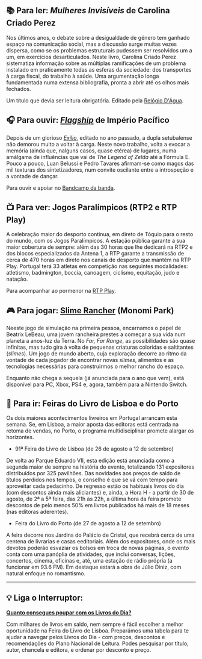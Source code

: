 ## 📚 Para ler: _Mulheres Invisíveis_ de Carolina Criado Perez 

Nos últimos anos, o debate sobre a desigualdade de género tem ganhado espaço na comunicação social, mas a discussão surge muitas vezes dispersa, como se os problemas estruturais pudessem ser resolvidos um a um, em exercícios desarticulados. Neste livro, Carolina Criado Perez sistematiza informação sobre as múltiplas ramificações de um problema instalado em praticamente todas as esferas da sociedade: dos transportes à carga fiscal, do trabalho à saúde. Uma argumentação longa fundamentada numa extensa bibliografia, pronta a abrir até os olhos mais fechados. 

Um título que devia ser leitura obrigatória. Editado pela [Relógio D'Água](https://relogiodagua.pt/produto/mulheres-invisiveis/).

## 🎧 Para ouvir: _[Flagship](https://imperiopacifico.bandcamp.com/album/flagship)_ de Império Pacífico

Depois de um glorioso _[Exílio](https://imperiopacifico.bandcamp.com/album/ex-lio)_, editado no ano passado, a dupla setubalense não demorou muito a voltar à carga. Neste novo trabalho, volta a evocar a memória (ainda que, nalguns casos, quase etérea) de lugares, numa amálgama de influências que vai de _The Legend of Zelda_ até a Fórmula E. Pouco a pouco, Luan Belussi e Pedro Tavares afirmam-se como magos das mil texturas dos sintetizadores, num convite oscilante entre a introspeção e a vontade de dançar.

Para ouvir e apoiar no [Bandcamp da banda](https://imperiopacifico.bandcamp.com/album/flagship).

## 📺 Para ver: Jogos Paralímpicos (RTP2 e RTP Play)

A celebração maior do desporto continua, em direto de Tóquio para o resto do mundo, com os Jogos Paralímpicos. A estação pública garante a sua maior cobertura de sempre: além das 30 horas que lhe dedicará na RTP2 e dos blocos especializados da Antena 1, a RTP garante a transmissão de cerca de 470 horas em direto nos canais de desporto que mantém na RTP Play. Portugal terá 33 atletas em competição nas seguintes modalidades: atletismo, badmington, boccia, canoagem, ciclismo, equitação, judo e natação. 

Para acompanhar ao pormenor na [RTP Play](https://www.rtp.pt/play/direto/).

## 🎮 Para jogar: [Slime Rancher](http://www.slimerancher.com/) (Monomi Park)

Neeste jogo de simulação na primeira pessoa, encarnamos o papel de Beatrix LeBeau, uma jovem rancheira prestes a começar a sua vida num planeta a anos-luz da Terra. No _Far, Far Range_, as possibilidades são quase infinitas, mas tudo gira à volta de pequenas criaturas coloridas e saltitantes (_slimes_). Um jogo de mundo aberto, cuja exploração decorre ao ritmo da vontade de cada jogador de encontrar novas _slimes_, alimentos e as tecnologias necessárias para construirmos o melhor rancho do espaço. 

Enquanto não chega a sequela (já anunciada para o ano que vem), está disponível para PC, Xbox, PS4 e, agora, também para a Nintendo Switch.

## 🎡 Para ir: Feiras do Livro de Lisboa e do Porto

Os dois maiores acontecimentos livreiros em Portugal arrancam esta semana. Se, em Lisboa, a maior aposta das editoras está centrada na retoma de vendas, no Porto, o programa multidisciplinar promete alargar os horizontes.

- 91ª Feira do Livro de Lisboa (de 26 de agosto a 12 de setembro)

De volta ao Parque Eduardo VII, esta edição está anunciada como a segunda maior de sempre na história do evento, totalizando 131 expositores distribuídos por 325 pavilhões. Das novidades aos preços de saldo de títulos perdidos nos tempos, o conselho é que se vá com tempo para aproveitar cada pedacinho. De regresso estão os habituais livros do dia (com descontos ainda mais aliciantes) e, ainda, a Hora H - a partir de 30 de agosto, de 2ª a 5ª feira, das 21h às 22h, a última hora da feira promete descontos de pelo menos 50% em livros publicados há mais de 18 meses (nas editoras aderentes).

- Feira do Livro do Porto (de 27 de agosto a 12 de setembro)

A feira decorre nos Jardins do Palácio de Cristal, que recebrá cerca de uma centena de livrarias e casas eeditoriais. Além dos expositores, onde os mais devotos poderão esvaziar os bolsos em troca de novas páginas, o evento conta com uma panóplia de atividades, que inclui conversas, lições, concertos, cinema, oficinas e, até, uma estação de rádio própria (a funcionar em 93.6 FM). Em destaque estará a obra de Júlio Diniz, com natural enfoque no romantismo.

---

## 💡 Liga o Interruptor:

**[Quanto consegues poupar com os Livros do Dia?](https://interruptor.pt/artigos/quanto-consegues-poupar-com-os-livros-do-dia)**

Com milhares de livros em saldo, nem sempre é fácil escolher a melhor oportunidade na Feira do Livro de Lisboa. Preparámos uma tabela para te ajudar a navegar pelos Livros do Dia - com preços, descontos e recomendações do Plano Nacional de Leitura. Podes pesquisar por título, autor, chancela e editora, e ordenar por desconto e preço. 
